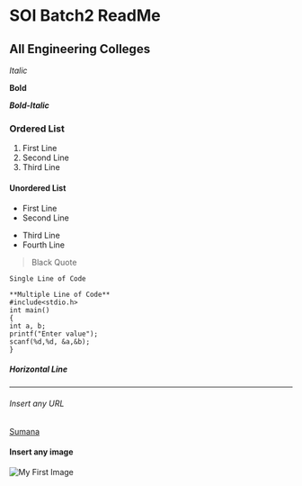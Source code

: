 # SOI Batch2 ReadMe
## All Engineering Colleges

*Italic*

**Bold**

***Bold-Italic***

### Ordered List
1. First Line
2. Second Line
3. Third Line

#### Unordered List
- First Line
- Second Line
+ Third Line
+ Fourth Line

> Black Quote

`Single Line of Code`
```
**Multiple Line of Code**
#include<stdio.h>
int main()
{
int a, b;
printf("Enter value");
scanf(%d,%d, &a,&b);
}
```

##### Horizontal Line
---

###### Insert any URL
[Sumana](text1.txt)

#### Insert any image
![My First Image]()
